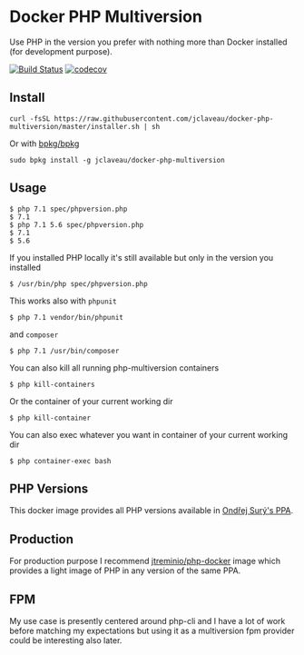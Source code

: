 # Docker PHP Multiversion
Use PHP in the version you prefer with nothing more than Docker installed (for development purpose).

[![Build Status](https://travis-ci.org/jclaveau/docker-php-multiversion.png?branch=master)](https://travis-ci.org/jclaveau/docker-php-multiversion)
[![codecov](https://codecov.io/gh/jclaveau/docker-php-multiversion/branch/master/graph/badge.svg)](https://codecov.io/gh/jclaveau/docker-php-multiversion)

## Install
```
curl -fsSL https://raw.githubusercontent.com/jclaveau/docker-php-multiversion/master/installer.sh | sh
```
Or with [bpkg/bpkg](https://github.com/bpkg/bpkg#bpkg---)
```
sudo bpkg install -g jclaveau/docker-php-multiversion
```

## Usage
```shell
$ php 7.1 spec/phpversion.php
$ 7.1
$ php 7.1 5.6 spec/phpversion.php
$ 7.1
$ 5.6
```
If you installed PHP locally it's still available but only in the version you installed
```shell
$ /usr/bin/php spec/phpversion.php
```


This works also with `phpunit`
```shell
$ php 7.1 vendor/bin/phpunit
```
and `composer`
```shell
$ php 7.1 /usr/bin/composer
```

You can also kill all running php-multiversion containers
```shell
$ php kill-containers
```
Or the container of your current working dir
```shell
$ php kill-container
```
You can also exec whatever you want in container of your current working dir
```shell
$ php container-exec bash
```

## PHP Versions
This docker image provides all PHP versions available in [Ondřej Surý's PPA](https://github.com/oerdnj/deb.sury.org).

## Production
For production purpose I recommend [jtreminio/php-docker](https://github.com/jtreminio/php-docker) image which provides a light image of PHP in any version of the same PPA.

## FPM
My use case is presently centered around php-cli and I have a lot of work before matching my expectations but using it as a multiversion fpm provider could be interesting also later.

